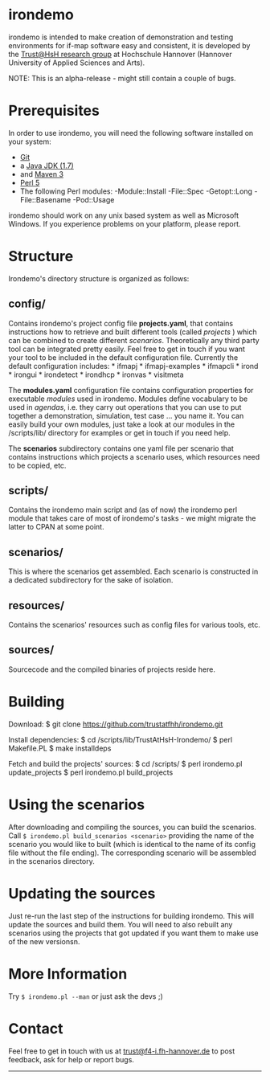 irondemo
========
irondemo is intended to make creation of demonstration and testing environments for if-map software easy and consistent, it is developed by the [Trust@HsH research group][trustathsh] at Hochschule Hannover (Hannover University of Applied Sciences and Arts).

NOTE: This is an alpha-release - might still contain a couple of bugs.

Prerequisites
=============
In order to use irondemo, you will need the following software installed on your system:
* [Git][git]
* a [Java JDK (1.7)][java]
* and [Maven 3][maven]
* [Perl 5][perl]
* The following Perl modules:
	-Module::Install
	-File::Spec
	-Getopt::Long
	-File::Basename
	-Pod::Usage

irondemo should work on any unix based system as well as Microsoft Windows. If you experience problems on your platform, please report.

Structure
========
Irondemo's directory structure is organized as follows:

config/
-------
Contains irondemo's project config file **projects.yaml**, that contains instructions how to retrieve and built different tools (called *projects* ) which can be combined to create different *scenarios*. Theoretically any third party tool can be integrated pretty easily. Feel free to get in touch if you want your tool to be included in the default configuration file. Currently the default configuration includes: 
	* ifmapj
	* ifmapj-examples
	* ifmapcli
	* irond
	* irongui
	* irondetect
	* irondhcp
	* ironvas
	* visitmeta

The **modules.yaml** configuration file contains configuration properties for executable *modules* used in irondemo. Modules define vocabulary to be used in *agendas*, i.e. they carry out operations that you can use to put together a demonstration, simulation, test case ... you name it. You can easily build your own modules, just take a look at our modules in the /scripts/lib/ directory for examples or get in touch if you need help.

The **scenarios** subdirectory contains one yaml file per scenario that contains instructions which projects a scenario uses, which resources need to be copied, etc.

scripts/
--------
Contains the irondemo main script and (as of now) the irondemo perl module that takes care of most of irondemo's tasks - we might migrate the latter to CPAN at some point.

scenarios/
----------
This is where the scenarios get assembled. Each scenario is constructed in a dedicated subdirectory for the sake of isolation.

resources/
----------
Contains the scenarios' resources such as config files for various tools, etc.

sources/
--------
Sourcecode and the compiled binaries of projects reside here.

Building
========
Download:
	$ git clone https://github.com/trustatfhh/irondemo.git

Install dependencies:
	$ cd <irondemo root>/scripts/lib/TrustAtHsH-Irondemo/
	$ perl Makefile.PL
	$ make installdeps

Fetch and build the projects' sources:
	$ cd <irondemo root>/scripts/
	$ perl irondemo.pl update_projects
	$ perl irondemo.pl build_projects

Using the scenarios
===================
After downloading and compiling the sources, you can build the scenarios. Call `$ irondemo.pl build_scenarios <scenario>` providing the name of the scenario you would like to built (which is identical to the name of its config file without the file ending). The corresponding scenario will be assembled in the scenarios directory.

Updating the sources
====================
Just re-run the last step of the instructions for building irondemo. This will update the sources and build them. You will need to also rebuilt any scenarios using the projects that got updated if you want them to make use of the new versionsn.

More Information
================
Try `$ irondemo.pl --man` or just ask the devs ;)

Contact
=======
Feel free to get in touch with us at <trust@f4-i.fh-hannover.de> to post feedback, ask for help or report bugs.

---

[1]: https://github.com/trustatfhh/irondemo
[git]: http://git-scm.com/
[java]: http://www.oracle.com/technetwork/java/javase/downloads/index.html
[maven]: http://maven.apache.org/
[perl]: http://www.perl.org/
[trustathsh]: http://trust.f4.hs-hannover.de
